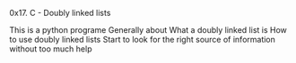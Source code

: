 0x17. C - Doubly linked lists

This is a python programe Generally about
What a doubly linked list is
How to use doubly linked lists
Start to look for the right source of information without too much help
